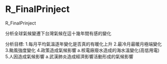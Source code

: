 # R_FinalPrinject
 R_FinalPrinject

分析全球氣候變遷下台灣氣候在這十幾年間有感的變化

分析目標:
1.每月平均氣溫逐年變化是否真的有暖化上升
2.最冷月最暖月極端變化
3.颱風強度變化
4.政策造成氣候影響
  a.核電廠廢水造成的海水溫變化(高低用電)
5.人因造成氣候影響
  a.武漢肺炎造成經濟影響活動形成的氣候影響
